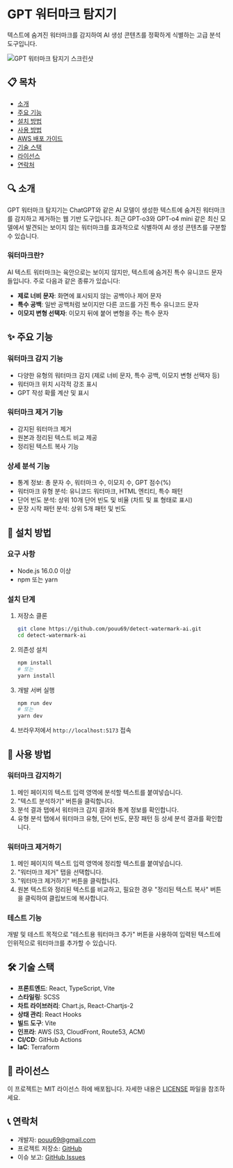 # GPT 워터마크 탐지기

텍스트에 숨겨진 워터마크를 감지하여 AI 생성 콘텐츠를 정확하게 식별하는 고급 분석 도구입니다.

![GPT 워터마크 탐지기 스크린샷](https://via.placeholder.com/800x400?text=GPT+워터마크+탐지기)

## 📋 목차

- [소개](#소개)
- [주요 기능](#주요-기능)
- [설치 방법](#설치-방법)
- [사용 방법](#사용-방법)
- [AWS 배포 가이드](#aws-배포-가이드)
- [기술 스택](#기술-스택)
- [라이선스](#라이선스)
- [연락처](#연락처)

## 🔍 소개

GPT 워터마크 탐지기는 ChatGPT와 같은 AI 모델이 생성한 텍스트에 숨겨진 워터마크를 감지하고 제거하는 웹 기반 도구입니다. 최근 GPT-o3와 GPT-o4 mini 같은 최신 모델에서 발견되는 보이지 않는 워터마크를 효과적으로 식별하여 AI 생성 콘텐츠를 구분할 수 있습니다.

### 워터마크란?

AI 텍스트 워터마크는 육안으로는 보이지 않지만, 텍스트에 숨겨진 특수 유니코드 문자들입니다. 주로 다음과 같은 종류가 있습니다:

- **제로 너비 문자**: 화면에 표시되지 않는 공백이나 제어 문자
- **특수 공백**: 일반 공백처럼 보이지만 다른 코드를 가진 특수 유니코드 문자
- **이모지 변형 선택자**: 이모지 뒤에 붙어 변형을 주는 특수 문자

## ✨ 주요 기능

### 워터마크 감지 기능

- 다양한 유형의 워터마크 감지 (제로 너비 문자, 특수 공백, 이모지 변형 선택자 등)
- 워터마크 위치 시각적 강조 표시
- GPT 작성 확률 계산 및 표시

### 워터마크 제거 기능

- 감지된 워터마크 제거
- 원본과 정리된 텍스트 비교 제공
- 정리된 텍스트 복사 기능

### 상세 분석 기능

- 통계 정보: 총 문자 수, 워터마크 수, 이모지 수, GPT 점수(%)
- 워터마크 유형 분석: 유니코드 워터마크, HTML 엔티티, 특수 패턴
- 단어 빈도 분석: 상위 10개 단어 빈도 및 비율 (차트 및 표 형태로 표시)
- 문장 시작 패턴 분석: 상위 5개 패턴 및 빈도

## 🚀 설치 방법

### 요구 사항

- Node.js 16.0.0 이상
- npm 또는 yarn

### 설치 단계

1. 저장소 클론

   ```bash
   git clone https://github.com/pouu69/detect-watermark-ai.git
   cd detect-watermark-ai
   ```

2. 의존성 설치

   ```bash
   npm install
   # 또는
   yarn install
   ```

3. 개발 서버 실행

   ```bash
   npm run dev
   # 또는
   yarn dev
   ```

4. 브라우저에서 `http://localhost:5173` 접속

## 📝 사용 방법

### 워터마크 감지하기

1. 메인 페이지의 텍스트 입력 영역에 분석할 텍스트를 붙여넣습니다.
2. "텍스트 분석하기" 버튼을 클릭합니다.
3. 분석 결과 탭에서 워터마크 감지 결과와 통계 정보를 확인합니다.
4. 유형 분석 탭에서 워터마크 유형, 단어 빈도, 문장 패턴 등 상세 분석 결과를 확인합니다.

### 워터마크 제거하기

1. 메인 페이지의 텍스트 입력 영역에 정리할 텍스트를 붙여넣습니다.
2. "워터마크 제거" 탭을 선택합니다.
3. "워터마크 제거하기" 버튼을 클릭합니다.
4. 원본 텍스트와 정리된 텍스트를 비교하고, 필요한 경우 "정리된 텍스트 복사" 버튼을 클릭하여 클립보드에 복사합니다.

### 테스트 기능

개발 및 테스트 목적으로 "테스트용 워터마크 추가" 버튼을 사용하여 입력된 텍스트에 인위적으로 워터마크를 추가할 수 있습니다.

## 🛠️ 기술 스택

- **프론트엔드**: React, TypeScript, Vite
- **스타일링**: SCSS
- **차트 라이브러리**: Chart.js, React-Chartjs-2
- **상태 관리**: React Hooks
- **빌드 도구**: Vite
- **인프라**: AWS (S3, CloudFront, Route53, ACM)
- **CI/CD**: GitHub Actions
- **IaC**: Terraform

## 📄 라이선스

이 프로젝트는 MIT 라이선스 하에 배포됩니다. 자세한 내용은 [LICENSE](LICENSE) 파일을 참조하세요.

## 📞 연락처

- 개발자: pouu69@gmail.com
- 프로젝트 저장소: [GitHub](https://github.com/pouu69/detect-watermark-ai)
- 이슈 보고: [GitHub Issues](https://github.com/pouu69/detect-watermark-ai/issues)
